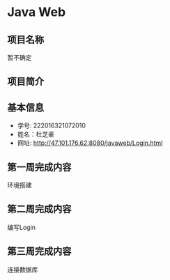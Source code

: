 # Java Web 
## 项目名称
暂不确定

## 项目简介


## 基本信息
- 学号: 222016321072010
- 姓名：杜芝豪
- 网址: http://47.101.176.62:8080/javaweb/Login.html


## 第一周完成内容
环境搭建

## 第二周完成内容
编写Login

## 第三周完成内容
连接数据库


